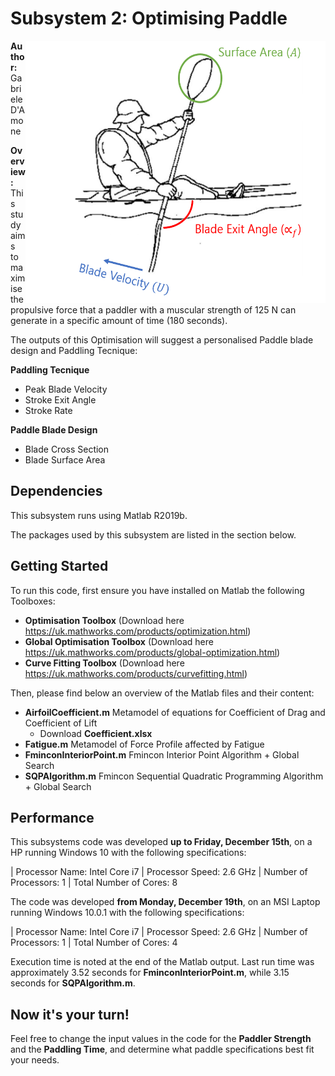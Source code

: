 # Subsystem 2: Optimising Paddle 

<img align="right" src="https://github.com/gabrieledamone/DE4-OPT/blob/master/Images/Paddle%20Subsystem%20Image.png" height="420" width="480">

**Author:** Gabriele D'Amone

**Overview:** This study aims to maximise the propulsive force that a paddler with a muscular strength of 125 N can generate in a specific amount of time (180 seconds).

The outputs of this Optimisation will suggest a personalised Paddle blade design and Paddling Tecnique:

**Paddling Tecnique**

- Peak Blade Velocity 
- Stroke Exit Angle
- Stroke Rate

**Paddle Blade Design**

- Blade Cross Section
- Blade Surface Area


## Dependencies

This subsystem runs using Matlab R2019b.

The packages used by this subsystem are listed in the section below.

## Getting Started

To run this code, first ensure you have installed on Matlab the following Toolboxes:

- **Optimisation Toolbox** (Download here https://uk.mathworks.com/products/optimization.html)
- **Global Optimisation Toolbox** (Download here https://uk.mathworks.com/products/global-optimization.html)
- **Curve Fitting Toolbox** (Download here https://uk.mathworks.com/products/curvefitting.html)

Then, please find below an overview of the Matlab files and their content:

- **AirfoilCoefficient.m** Metamodel of equations for Coefficient of Drag and Coefficient of Lift
  - Download **Coefficient.xlsx**
- **Fatigue.m** Metamodel of Force Profile affected by Fatigue
- **FminconInteriorPoint.m** Fmincon Interior Point Algorithm + Global Search 
- **SQPAlgorithm.m** Fmincon Sequential Quadratic Programming Algorithm + Global Search


## Performance

This subsystems code was developed **up to Friday, December 15th**, on a HP running Windows 10 with the following specifications:

| Processor Name: Intel Core i7 | Processor Speed: 2.6 GHz | Number of Processors: 1 | Total Number of Cores: 8

The code was developed **from Monday, December 19th**, on an MSI Laptop running Windows 10.0.1 with the following specifications:

| Processor Name: Intel Core i7 | Processor Speed: 2.6 GHz | Number of Processors: 1 | Total Number of Cores: 4

Execution time is noted at the end of the Matlab output. Last run time was approximately 3.52 seconds for **FminconInteriorPoint.m**, while 3.15 seconds for **SQPAlgorithm.m**.

## Now it's your turn!

Feel free to change the input values in the code for the **Paddler Strength** and the **Paddling Time**, and determine what paddle specifications best fit your needs. 
